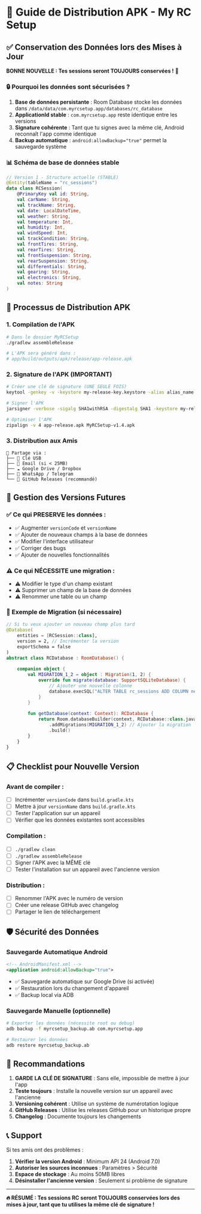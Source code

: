 # 📱 Guide de Distribution APK - My RC Setup

## ✅ Conservation des Données lors des Mises à Jour

**BONNE NOUVELLE : Tes sessions seront TOUJOURS conservées !** 🎉

### 🔒 Pourquoi les données sont sécurisées ?

1. **Base de données persistante** : Room Database stocke les données dans `/data/data/com.myrcsetup.app/databases/rc_database`
2. **ApplicationId stable** : `com.myrcsetup.app` reste identique entre les versions
3. **Signature cohérente** : Tant que tu signes avec la même clé, Android reconnaît l'app comme identique
4. **Backup automatique** : `android:allowBackup="true"` permet la sauvegarde système

### 📊 Schéma de base de données stable

```kotlin
// Version 1 - Structure actuelle (STABLE)
@Entity(tableName = "rc_sessions")
data class RCSession(
    @PrimaryKey val id: String,
    val carName: String,
    val trackName: String,
    val date: LocalDateTime,
    val weather: String,
    val temperature: Int,
    val humidity: Int,
    val windSpeed: Int,
    val trackCondition: String,
    val frontTires: String,
    val rearTires: String,
    val frontSuspension: String,
    val rearSuspension: String,
    val differentials: String,
    val gearing: String,
    val electronics: String,
    val notes: String
)
```

## 🚀 Processus de Distribution APK

### 1. Compilation de l'APK

```bash
# Dans le dossier MyRCSetup
./gradlew assembleRelease

# L'APK sera généré dans :
# app/build/outputs/apk/release/app-release.apk
```

### 2. Signature de l'APK (IMPORTANT)

```bash
# Créer une clé de signature (UNE SEULE FOIS)
keytool -genkey -v -keystore my-release-key.keystore -alias alias_name -keyalg RSA -keysize 2048 -validity 10000

# Signer l'APK
jarsigner -verbose -sigalg SHA1withRSA -digestalg SHA1 -keystore my-release-key.keystore app-release.apk alias_name

# Optimiser l'APK
zipalign -v 4 app-release.apk MyRCSetup-v1.4.apk
```

### 3. Distribution aux Amis

```
📁 Partage via :
├── 💾 Clé USB
├── 📧 Email (si < 25MB)
├── ☁️ Google Drive / Dropbox
├── 💬 WhatsApp / Telegram
└── 🔗 GitHub Releases (recommandé)
```

## 🔄 Gestion des Versions Futures

### ✅ Ce qui PRESERVE les données :

- ✅ Augmenter `versionCode` et `versionName`
- ✅ Ajouter de nouveaux champs à la base de données
- ✅ Modifier l'interface utilisateur
- ✅ Corriger des bugs
- ✅ Ajouter de nouvelles fonctionnalités

### ⚠️ Ce qui NÉCESSITE une migration :

- ⚠️ Modifier le type d'un champ existant
- ⚠️ Supprimer un champ de la base de données
- ⚠️ Renommer une table ou un champ

### 📝 Exemple de Migration (si nécessaire)

```kotlin
// Si tu veux ajouter un nouveau champ plus tard
@Database(
    entities = [RCSession::class],
    version = 2, // Incrémenter la version
    exportSchema = false
)
abstract class RCDatabase : RoomDatabase() {
    
    companion object {
        val MIGRATION_1_2 = object : Migration(1, 2) {
            override fun migrate(database: SupportSQLiteDatabase) {
                // Ajouter une nouvelle colonne
                database.execSQL("ALTER TABLE rc_sessions ADD COLUMN newField TEXT DEFAULT ''")
            }
        }
        
        fun getDatabase(context: Context): RCDatabase {
            return Room.databaseBuilder(context, RCDatabase::class.java, "rc_database")
                .addMigrations(MIGRATION_1_2) // Ajouter la migration
                .build()
        }
    }
}
```

## 📋 Checklist pour Nouvelle Version

### Avant de compiler :

- [ ] Incrémenter `versionCode` dans `build.gradle.kts`
- [ ] Mettre à jour `versionName` dans `build.gradle.kts`
- [ ] Tester l'application sur un appareil
- [ ] Vérifier que les données existantes sont accessibles

### Compilation :

- [ ] `./gradlew clean`
- [ ] `./gradlew assembleRelease`
- [ ] Signer l'APK avec la MÊME clé
- [ ] Tester l'installation sur un appareil avec l'ancienne version

### Distribution :

- [ ] Renommer l'APK avec le numéro de version
- [ ] Créer une release GitHub avec changelog
- [ ] Partager le lien de téléchargement

## 🛡️ Sécurité des Données

### Sauvegarde Automatique Android

```xml
<!-- AndroidManifest.xml -->
<application android:allowBackup="true">
```

- ✅ Sauvegarde automatique sur Google Drive (si activée)
- ✅ Restauration lors du changement d'appareil
- ✅ Backup local via ADB

### Sauvegarde Manuelle (optionnelle)

```bash
# Exporter les données (nécessite root ou debug)
adb backup -f myrcsetup_backup.ab com.myrcsetup.app

# Restaurer les données
adb restore myrcsetup_backup.ab
```

## 🎯 Recommandations

1. **GARDE LA CLÉ DE SIGNATURE** : Sans elle, impossible de mettre à jour l'app
2. **Teste toujours** : Installe la nouvelle version sur un appareil avec l'ancienne
3. **Versioning cohérent** : Utilise un système de numérotation logique
4. **GitHub Releases** : Utilise les releases GitHub pour un historique propre
5. **Changelog** : Documente toujours les changements

## 📞 Support

Si tes amis ont des problèmes :

1. **Vérifier la version Android** : Minimum API 24 (Android 7.0)
2. **Autoriser les sources inconnues** : Paramètres > Sécurité
3. **Espace de stockage** : Au moins 50MB libres
4. **Désinstaller l'ancienne version** : Seulement si problème de signature

---

**🔥 RÉSUMÉ : Tes sessions RC seront TOUJOURS conservées lors des mises à jour, tant que tu utilises la même clé de signature !**